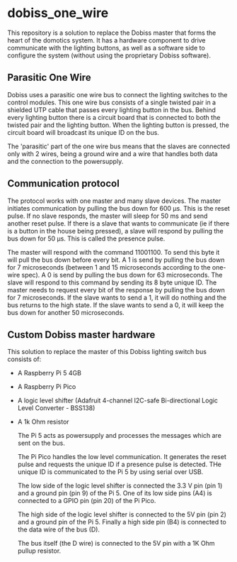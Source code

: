 # dobiss_one_wire
This repository is a solution to replace the Dobiss master that forms the heart of the domotics system.
It has a hardware component to drive communicate with the lighting buttons, as well as a software side to configure the system (without using the proprietary Dobiss software). 

## Parasitic One Wire
Dobiss uses a parasitic one wire bus to connect the lighting switches to the control modules. This one wire bus consists 
of a single twisted pair in a shielded UTP cable that passes every lighting button in the bus. Behind every lighting button 
there is a circuit board that is connected to both the twisted pair and the lighting button. When the lighting button is 
pressed, the circuit board will broadcast its unique ID on the bus.

The 'parasitic' part of the one wire bus means that the slaves are connected only with 2 wires, being a ground wire and 
a wire that handles both data and the connection to the powersupply.

## Communication protocol
The protocol works with one master and many slave devices. The master initiates communication by pulling the bus down for 
600 µs. This is the reset pulse. If no slave responds, the master will sleep for 50 ms and send another reset pulse.
If there is a slave that wants to communicate (ie if there is a button in the house being pressed), a slave will respond 
by pulling the bus down for 50 µs. This is called the presence pulse.

The master will respond with the command 11001100. To send this byte it will pull the bus down before every bit. 
A 1 is send by pulling the bus down for 7 microseconds (between 1 and 15 microseconds according to the one-wire spec). 
A 0 is send by pulling the bus down for 63 microseconds. The slave will respond to this command by sending its 8 byte 
unique ID. The master needs to request every bit of the response by pulling the bus down for 7 microseconds. If the 
slave wants to send a 1, it will do nothing and the bus returns to the high state. If the slave wants to send a 0, it 
will keep the bus down for another 50 microseconds.

## Custom Dobiss master hardware
This solution to replace the master of this Dobiss lighting switch bus consists of:
* A Raspberry Pi 5 4GB
* A Raspberry Pi Pico
* A logic level shifter (Adafruit 4-channel I2C-safe Bi-directional Logic Level Converter - BSS138)
* A 1k Ohm resistor

  The Pi 5 acts as powersupply and processes the messages which are sent on the bus.

  The Pi Pico handles the low level communication. It generates the reset pulse and requests the unique ID if a presence pulse is detected. THe unique ID is communicated to the Pi 5 by using serial over USB.

  The low side of the logic level shifter is connected the 3.3 V pin (pin 1) and a ground pin (pin 9) of the Pi 5. One of its low side pins (A4) is connected to a GPIO pin (pin 20) of the Pi Pico.

  The high side of the logic level shifter is connected to the 5V pin (pin 2) and a ground pin of the Pi 5. Finally a high side pin (B4) is connected to the data wire of the bus (D).

  The bus itself (the D wire) is connected to the 5V pin with a 1K Ohm pullup resistor.
